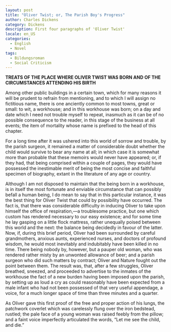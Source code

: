 ```yaml
---
layout: post
title: "Oliver Twist; or, The Parish Boy's Progress"
author: Charles Dickens
category: Dickens
description: First four paragraphs of 'Oliver Twist'
locale: en_US
categories:
  - English
  - Novel
tags:
  - Bildungsroman
  - Social Criticism
---
```

<strong>TREATS OF THE PLACE WHERE OLIVER TWIST WAS BORN AND OF THE CIRCUMSTANCES
ATTENDING HIS BIRTH</strong>
<p></p>

Among other public buildings in a certain town, which for many reasons it will
be prudent to refrain from mentioning<!--more-->, and to which I will assign no fictitious
name, there is one anciently common to most towns, great or small: to wit, a
workhouse; and in this workhouse was born; on a day and date which I need not
trouble myself to repeat, inasmuch as it can be of no possible consequence to
the reader, in this stage of the business at all events; the item of mortality
whose name is prefixed to the head of this chapter.

For a long time after it was ushered into this world of sorrow and trouble, by
the parish surgeon, it remained a matter of considerable doubt whether the child
would survive to bear any name at all; in which case it is somewhat more than
probable that these memoirs would never have appeared; or, if they had, that
being comprised within a couple of pages, they would have possessed the
inestimable merit of being the most concise and faithful specimen of biography,
extant in the literature of any age or country.

Although I am not disposed to maintain that the being born in a workhouse, is in
itself the most fortunate and enviable circumstance that can possibly befall a
human being, I do mean to say that in this particular instance, it was the best
thing for Oliver Twist that could by possibility have occurred. The fact is,
that there was considerable difficulty in inducing Oliver to take upon himself
the office of respiration,—a troublesome practice, but one which custom has
rendered necessary to our easy existence; and for some time he lay gasping on a
little flock mattress, rather unequally poised between this world and the next:
the balance being decidedly in favour of the latter. Now, if, during this brief
period, Oliver had been surrounded by careful grandmothers, anxious aunts,
experienced nurses, and doctors of profound wisdom, he would most inevitably and
indubitably have been killed in no time. There being nobody by, however, but a
pauper old woman, who was rendered rather misty by an unwonted allowance of
beer; and a parish surgeon who did such matters by contract; Oliver and Nature
fought out the point between them. The result was, that, after a few struggles,
Oliver breathed, sneezed, and proceeded to advertise to the inmates of the
workhouse the fact of a new burden having been imposed upon the parish, by
setting up as loud a cry as could reasonably have been expected from a male
infant who had not been possessed of that very useful appendage, a voice, for a
much longer space of time than three minutes and a quarter.

As Oliver gave this first proof of the free and proper action of his lungs, the
patchwork coverlet which was carelessly flung over the iron bedstead, rustled;
the pale face of a young woman was raised feebly from the pillow; and a faint
voice imperfectly articulated the words, “Let me see the child, and die.”
